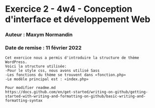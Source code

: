 # Exercice 2 - 4w4 - Conception d'interface et développement Web
### Auteur : Maxym Normandin
### Date de remise : 11 février 2022
```
Cet exercice nous a permis d'introduire la structure de thème WordPress.
Voici la structure utilisée:
-Pour le style css, nous avons utilisé Sass
-Les fonctions du thème se trouvent dans «fonction.php»
-Le modèle principal est : «index.php»

Pour modifier readme.md
https://docs.github.com/en/get-started/writing-on-github/getting-started-with-writing-and-formatting-on-github/basic-writing-and-formatting-syntax